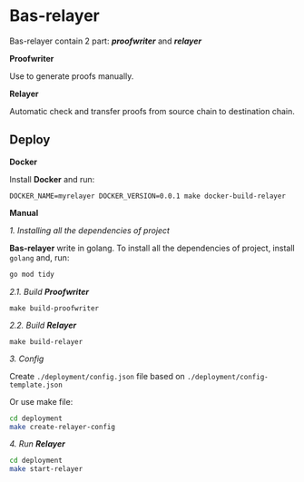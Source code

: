 # Bas-relayer
Bas-relayer contain 2 part: ***proofwriter*** and ***relayer***


**Proofwriter**

Use to generate proofs manually.

**Relayer**

Automatic check and transfer proofs from source chain to destination chain.

## **Deploy**
**Docker**

Install **Docker** and run:
```
DOCKER_NAME=myrelayer DOCKER_VERSION=0.0.1 make docker-build-relayer
```

**Manual**

*1. Installing all the dependencies of project*

**Bas-relayer** write in golang. To install all the dependencies of project, install ```golang``` and, run:
```sh
go mod tidy
```

*2.1. Build **Proofwriter***
```
make build-proofwriter
```

*2.2. Build **Relayer***
```
make build-relayer
```

*3. Config*

Create ```./deployment/config.json``` file based on ```./deployment/config-template.json```

Or use make file:
```sh
cd deployment
make create-relayer-config
```

*4. Run **Relayer***

```sh
cd deployment
make start-relayer
```